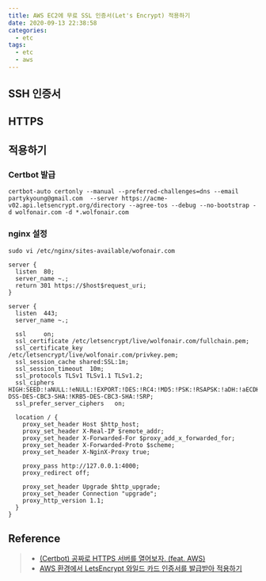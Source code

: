```yaml
---
title: AWS EC2에 무료 SSL 인증서(Let's Encrypt) 적용하기
date: 2020-09-13 22:38:58
categories:
  - etc
tags:
  - etc
  - aws
---
```


## SSH 인증서

## HTTPS

## 적용하기
### Certbot 발급

```
certbot-auto certonly --manual --preferred-challenges=dns --email partykyoung@gmail.com  --server https://acme-v02.api.letsencrypt.org/directory --agree-tos --debug --no-bootstrap -d wolfonair.com -d *.wolfonair.com 
```

### nginx 설정

```
sudo vi /etc/nginx/sites-available/wofonair.com
```

```
server {
  listen  80;
  server_name ~.;
  return 301 https://$host$request_uri;
}

server {
  listen  443;
  server_name ~.;

  ssl     on;
  ssl_certificate /etc/letsencrypt/live/wolfonair.com/fullchain.pem;
  ssl_certificate_key     /etc/letsencrypt/live/wolfonair.com/privkey.pem;
  ssl_session_cache shared:SSL:1m;
  ssl_session_timeout  10m;
  ssl_protocols TLSv1 TLSv1.1 TLSv1.2;
  ssl_ciphers HIGH:SEED:!aNULL:!eNULL:!EXPORT:!DES:!RC4:!MD5:!PSK:!RSAPSK:!aDH:!aECDH:!EDH-DSS-DES-CBC3-SHA:!KRB5-DES-CBC3-SHA:!SRP;
  ssl_prefer_server_ciphers   on;

  location / {
    proxy_set_header Host $http_host;
    proxy_set_header X-Real-IP $remote_addr;
    proxy_set_header X-Forwarded-For $proxy_add_x_forwarded_for;
    proxy_set_header X-Forwarded-Proto $scheme;
    proxy_set_header X-NginX-Proxy true;

    proxy_pass http://127.0.0.1:4000;
    proxy_redirect off;

    proxy_set_header Upgrade $http_upgrade;
    proxy_set_header Connection "upgrade";
    proxy_http_version 1.1;
  }
}                       
```


## Reference

> - [(Certbot) 공짜로 HTTPS 서버를 열어보자. (feat. AWS)](https://perfectacle.github.io/2017/10/05/letsencrypt-with-certbot-feat-aws/)
> - [AWS 환경에서 LetsEncrypt 와일드 카드 인증서를 발급받아 적용하기](https://cydin.tistory.com/7)
